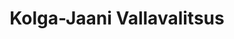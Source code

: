 ---
title: Kolga-Jaani Vallavalitsus
maintainer_name: Rita Kesküla
maintainer_email: rita.keskula@kolga-jaani.ee
description: '' 
twitter: ''
---